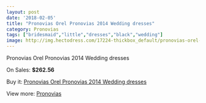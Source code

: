 ```yaml
---
layout: post
date: '2018-02-05'
title: "Pronovias Orel Pronovias 2014 Wedding dresses"
category: Pronovias
tags: ["bridesmaid","little","dresses","black","wedding"]
image: http://img.hectodress.com/17224-thickbox_default/pronovias-orel-pronovias-2014-wedding-dresses.jpg
---
```

Pronovias Orel Pronovias 2014 Wedding dresses

On Sales: **$262.56**
<a href="https://www.hectodress.com/pronovias/8141-pronovias-orel-pronovias-2014-wedding-dresses.html"><amp-img layout="responsive" width="600" height="600" src="//img.hectodress.com/17224-thickbox_default/pronovias-orel-pronovias-2014-wedding-dresses.jpg" alt="Pronovias Orel Pronovias 2014 Wedding dresses 0" /></a>
<a href="https://www.hectodress.com/pronovias/8141-pronovias-orel-pronovias-2014-wedding-dresses.html"><amp-img layout="responsive" width="600" height="600" src="//img.hectodress.com/17227-thickbox_default/pronovias-orel-pronovias-2014-wedding-dresses.jpg" alt="Pronovias Orel Pronovias 2014 Wedding dresses 1" /></a>
<a href="https://www.hectodress.com/pronovias/8141-pronovias-orel-pronovias-2014-wedding-dresses.html"><amp-img layout="responsive" width="600" height="600" src="//img.hectodress.com/17226-thickbox_default/pronovias-orel-pronovias-2014-wedding-dresses.jpg" alt="Pronovias Orel Pronovias 2014 Wedding dresses 2" /></a>
<a href="https://www.hectodress.com/pronovias/8141-pronovias-orel-pronovias-2014-wedding-dresses.html"><amp-img layout="responsive" width="600" height="600" src="//img.hectodress.com/17225-thickbox_default/pronovias-orel-pronovias-2014-wedding-dresses.jpg" alt="Pronovias Orel Pronovias 2014 Wedding dresses 3" /></a>

Buy it: [Pronovias Orel Pronovias 2014 Wedding dresses](https://www.hectodress.com/pronovias/8141-pronovias-orel-pronovias-2014-wedding-dresses.html "Pronovias Orel Pronovias 2014 Wedding dresses")

View more: [Pronovias](https://www.hectodress.com/139-pronovias "Pronovias")